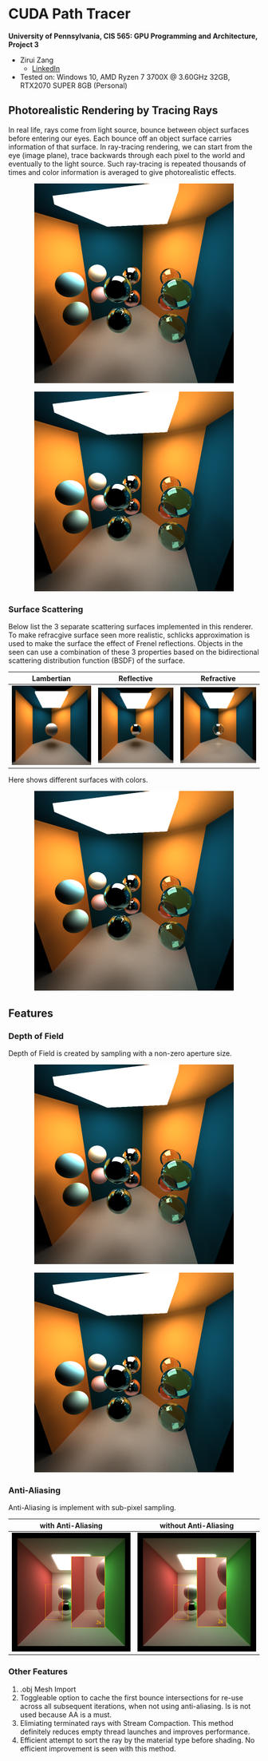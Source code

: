 CUDA Path Tracer
================

**University of Pennsylvania, CIS 565: GPU Programming and Architecture, Project 3**

* Zirui Zang
  * [LinkedIn](https://www.linkedin.com/in/zirui-zang/)
* Tested on: Windows 10, AMD Ryzen 7 3700X @ 3.60GHz 32GB, RTX2070 SUPER 8GB (Personal)

## Photorealistic Rendering by Tracing Rays

In real life, rays come from light source, bounce between object surfaces before entering our eyes. Each bounce off an object surface carries information of that surface. In ray-tracing rendering, we can start from the eye (image plane), trace backwards through each pixel to the world and eventually to the light source. Such ray-tracing is repeated thousands of times and color information is averaged to give photorealistic effects.

<p align="center">
<img src="scenes/cornell.2021-10-04_00-14-05z.1925samp.png"
     alt="dof2"
     width="400"/>
</p>

<p align="center">
<img src="scenes/cornell.2021-10-04_00-14-05z.1925samp.png"
     alt="dof2"
     width="400"/>
</p>

### Surface Scattering 

Below list the 3 separate scattering surfaces implemented in this renderer. To make refracgive surface seen more realistic, schlicks approximation is used to make the surface the effect of Frenel reflections. Objects in the seen can use a combination of these 3 properties based on the bidirectional scattering distribution function (BSDF) of the surface. 

| Lambertian | Reflective | Refractive |
| ------------- | ----------- |----------- |
| ![](scenes/cornell.2021-10-03_23-27-37z.3488samp.png)  | ![](scenes/cornell.2021-10-03_23-34-37z.4309samp.png) | ![](scenes/cornell.2021-10-03_23-43-33z.1964samp.png) |

Here shows different surfaces with colors.

<p align="center">
<img src="scenes/cornell.2021-10-04_00-14-05z.1925samp.png"
     alt="balls"
     width="400"/>
</p>

## Features

### Depth of Field
Depth of Field is created by sampling with a non-zero aperture size.

<p align="center">
<img src="scenes/cornell.2021-10-04_00-14-05z.1925samp.png"
     alt="dof1"
     width="400"/>
</p>

<p align="center">
<img src="scenes/cornell.2021-10-04_00-14-05z.1925samp.png"
     alt="dof2"
     width="400"/>
</p>

### Anti-Aliasing
Anti-Aliasing is implement with sub-pixel sampling.

| with Anti-Aliasing | without Anti-Aliasing |
| ------------- | ----------- |
| ![](img/aa1.png)  | ![](img/aa0.png) |

### Other Features
1. .obj Mesh Import
2. Toggleable option to cache the first bounce intersections for re-use across all subsequent iterations, when not using anti-aliasing. Is is not used because AA is a must.
3. Elimiating terminated rays with Stream Compaction. This method definitely reduces empty thread launches and improves performance.
4. Efficient attempt to sort the ray by the material type before shading. No efficient improvement is seen with this method.
